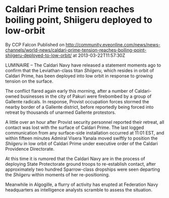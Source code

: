 # Caldari Prime tension reaches boiling point, Shiigeru deployed to low-orbit
By CCP Falcon
Published on http://community.eveonline.com/news/news-channels/world-news/caldari-prime-tension-reaches-boiling-point-shiigeru-deployed-to-low-orbit/ at 2013-03-22T11:57:30Z

LUMINAIRE – The Caldari Navy have released a statement moments ago to confirm that the Leviathan-class titan _Shiigeru,_ which resides in orbit of Caldari Prime, has been deployed into low orbit in response to growing tension on the surface.

The conflict flared again early this morning, after a number of Caldari-owned businesses in the city of Pakuri were firebombed by a group of Gallente radicals. In response, Provist occupation forces stormed the nearby border of a Gallente district, before reportedly being forced into retreat by thousands of unarmed Gallente protestors.

A little over an hour after Provist security personnel reported their retreat, all contact was lost with the surface of Caldari Prime. The last logged communication from any surface-side installation occurred at 11:01 EST, and within fifteen minutes Admiral Visera Yanala moved swiftly to position the _Shiigeru_ in low orbit of Caldari Prime under executive order of the Caldari Providence Directorate.

At this time it is rumored that the Caldari Navy are in the process of deploying State Protectorate ground troops to re-establish contact, after approximately two hundred Sparrow-class dropships were seen departing the _Shiigeru_ within moments of her re-positioning.

Meanwhile in Algogille, a flurry of activity has erupted at Federation Navy headquarters as intelligence analysts scramble to assess the situation.

